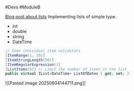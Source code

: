 #Devs #ModuleB 

[Blog post about lists](https://world.optimizely.com/blogs/bartosz-sekula/dates/2017/10/property-value-list)
Implementing lists of simple type.
- int
- double
- string
- DateTime

```c#
// Some individual item validators
[ItemRange(1, 10)]
[ItemStringLength(50)]
[ItemRegularExpression()]
[ListItems(5)] // Limit the number of items in the list
public virtual IList<DateTime> ListOfDates { get; set; }
```

![[Pasted image 20250604144711.png]]
